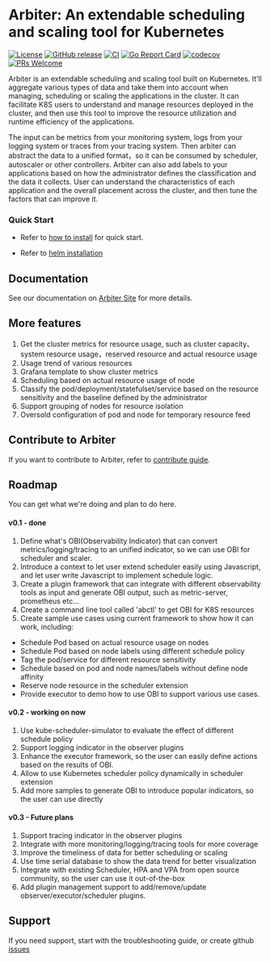 <h1>
Arbiter: An extendable scheduling and scaling tool for Kubernetes
</h1>

[![License](https://img.shields.io/github/license/kube-arbiter/arbiter.svg?color=4EB1BA&style=flat-square)](https://opensource.org/licenses/Apache-2.0)
[![GitHub release](https://img.shields.io/github/v/release/kube-arbiter/arbiter.svg?style=flat-square)](https://github.com/kube-arbiter/arbiter/releases/latest)
[![CI](https://img.shields.io/github/workflow/status/kube-arbiter/arbiter/e2e?label=CI&logo=github&style=flat-square)](https://github.com/kube-arbiter/arbiter/actions/workflows/e2e.yml)
[![Go Report Card](https://goreportcard.com/badge/kube-arbiter/arbiter?style=flat-square)](https://goreportcard.com/report/github.com/kube-arbiter/arbiter)
[![codecov](https://img.shields.io/codecov/c/github/kube-arbiter/arbiter?logo=codecov&style=flat-square)](https://codecov.io/github/kube-arbiter/arbiter)
[![PRs Welcome](https://badgen.net/badge/PRs/welcome/green?icon=https://api.iconify.design/octicon:git-pull-request.svg?color=white&style=flat-square)](CONTRIBUTING.md)

Arbiter is an extendable scheduling and scaling tool built on Kubernetes. It’ll aggregate various types of data and take them into account when managing, scheduling or scaling the applications in the cluster. It can facilitate K8S users to understand and manage resources deployed in the cluster, and then use this tool to improve the resource utilization and runtime efficiency of the applications.

The input can be metrics from your monitoring system, logs from your logging system or traces from your tracing system. Then arbiter can abstract the data to a unified format，so it can be consumed by scheduler, autoscaler or other controllers. Arbiter can also add labels to your applications based on how the administrator defines the classification and the data it collects. User can understand the characteristics of each application and the overall placement across the cluster, and then tune the factors that can improve it.

### Quick Start

- Refer to [how to install](doc/install.md) for quick start.

- Refer to [helm installation](./charts/arbiter/README.md)

## Documentation

See our documentation on [Arbiter Site](http://arbiter.k8s.com.cn) for more details.

## More features

1. Get the cluster metrics for resource usage, such as cluster capacity、system resource usage，reserved resource and actual resource usage
2. Usage trend of various resources
3. Grafana template to show cluster metrics
4. Scheduling based on actual resource usage of node
5. Classify the pod/deployment/statefulset/service based on the resource sensitivity and the baseline defined by the administrator
6. Support grouping of nodes for resource isolation
7. Oversold configuration of pod and node for temporary resource feed

## Contribute to Arbiter

If you want to contribute to Arbiter, refer to [contribute guide](CONTRIBUTING.md).

## Roadmap

You can get what we're doing and plan to do here.

#### v0.1 - done

1. Define what's OBI(Observability Indicator) that can convert metrics/logging/tracing to an unified indicator, so we can use OBI for scheduler and scaler.
2. Introduce a context to let user extend scheduler easily using Javascript, and let user write Javascript to implement schedule logic.
3. Create a plugin framework that can integrate with different observability tools as input and generate OBI output, such as metric-server, prometheus etc...
4. Create a command line tool called 'abctl' to get OBI for K8S resources
5. Create sample use cases using current framework to show how it can work, including:

* Schedule Pod based on actual resource usage on nodes
* Schedule Pod based on node labels using different schedule policy
* Tag the pod/service for different resource sensitivity
* Schedule based on pod and node names/labels without define node affinity
* Reserve node resource in the scheduler extension
* Provide executor to demo how to use OBI to support various use cases.

#### v0.2 - working on now

1. Use kube-scheduler-simulator to evaluate the effect of different schedule policy
2. Support logging indicator in the observer plugins
3. Enhance the executor framework, so the user can easily define actions based on the results of OBI.
4. Allow to use Kubernetes scheduler policy dynamically in scheduler extension
5. Add more samples to generate OBI to introduce popular indicators, so the user can use directly

#### v0.3 - Future plans

1. Support tracing indicator in the observer plugins
2. Integrate with more monitoring/logging/tracing tools for more coverage
3. Improve the timeliness of data for better scheduling or scaling
4. Use time serial database to show the data trend for better visualization
5. Integrate with existing Scheduler, HPA and VPA from open source community, so the user can use it out-of-the-box
6. Add plugin management support to add/remove/update observer/executor/scheduler plugins.

## Support

If you need support, start with the troubleshooting guide, or create github [issues](https://github.com/kube-arbiter/arbiter/issues/new)
